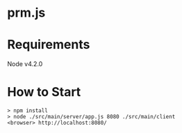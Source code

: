 prm.js
======

# Requirements
Node v4.2.0

# How to Start
```shell
> npm install
> node ./src/main/server/app.js 8080 ./src/main/client
<browser> http://localhost:8080/
```
